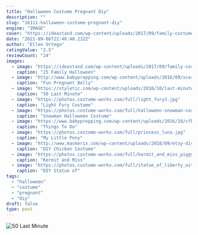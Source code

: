 ```yaml
---
title: "Halloween Costume Pregnant Diy"
description: ""
slug: "16111-halloween-costume-pregnant-diy"
engine: "IMAGE"
cover: "https://ideastand.com/wp-content/uploads/2017/09/family-costumes/12-family-halloween-costume-diy-ideas.jpg"
date: "2021-09-06T22:46:40.232Z"
author: "Ellen Ortega"
ratingValue: "2.5"
reviewCount: "24"
images:
  - image: "https://ideastand.com/wp-content/uploads/2017/09/family-costumes/12-family-halloween-costume-diy-ideas.jpg"
    caption: "25 Family Halloween"
  - image: "http://www.babyprepping.com/wp-content/uploads/2016/09/scary-halloween.png"
    caption: "Fun Pregnant Belly"
  - image: "https://styletic.com/wp-content/uploads/2016/10/last-minute-halloween-costumes/34-last-minute-halloween-costume-ideas.jpg"
    caption: "50 Last Minute"
  - image: "https://photos.costume-works.com/full/light_fury3.jpg"
    caption: "Light Fury Costume"
  - image: "https://photos.costume-works.com/full/halloween-snowman-costume.jpg"
    caption: "Snowman Halloween Costume"
  - image: "https://www.babyprepping.com/wp-content/uploads/2016/10/cfbfe04aa809b5cf847209be0193f4ce.jpg"
    caption: "Things To Do"
  - image: "https://photos.costume-works.com/full/princess_luna.jpg"
    caption: "My Little Pony"
  - image: "http://www.maskerix.com/wp-content/uploads/2018/09/etsy-diy-chicken-halloween-costume-idea.jpg"
    caption: "DIY Chicken Costume"
  - image: "https://photos.costume-works.com/full/kermit_and_miss_piggy3.jpg"
    caption: "Kermit and Miss"
  - image: "https://photos.costume-works.com/full/statue_of_liberty_with_fireworks2.jpg"
    caption: "DIY Statue of"
tags:
  - "halloween"
  - "costume"
  - "pregnant"
  - "diy"
draft: false
type: post
---
```



![50 Last Minute](https://styletic.com/wp-content/uploads/2016/10/last-minute-halloween-costumes/34-last-minute-halloween-costume-ideas.jpg "50 Last Minute")


<!--inArticleAds-->

<!--galleryOne-->


<!--inArticleAds-->

<!--galleryTwo-->


<!--galleryThree-->

